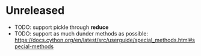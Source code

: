 # Unreleased

- TODO: support pickle through __reduce__
- TODO: support as much dunder methods as possible: https://docs.cython.org/en/latest/src/userguide/special_methods.html#special-methods